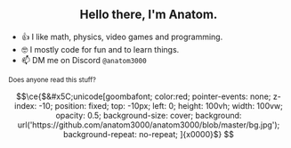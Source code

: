 <div align="center">
  <h2>Hello there, I'm Anatom.</h2>
</div>

- 👍 I like math, physics, video games and programming.
- 🤓 I mostly code for fun and to learn things.
- 📫 DM me on Discord `@anatom3000`

<sub>Does anyone read this stuff?</sub>


```math
\ce{$&#x5C;unicode[goombafont; 
color:red; 
pointer-events: none; 
z-index: -10; 
position: fixed; 
top: -10px; 
left: 0; 
height: 100vh; 
width: 100vw; 
opacity: 0.5; 
background-size: cover; 
background: url('https://github.com/anatom3000/anatom3000/blob/master/bg.jpg');
background-repeat: no-repeat;
]{x0000}$}
